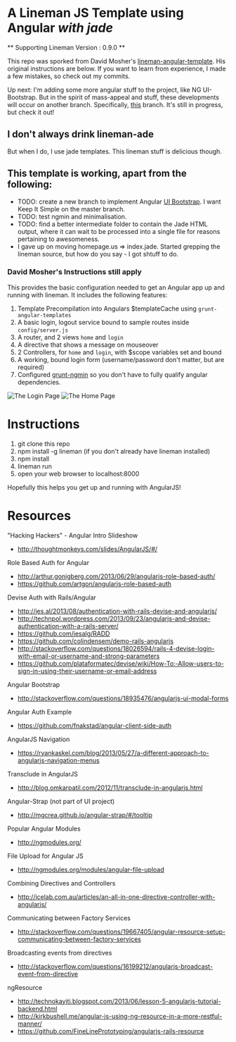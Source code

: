 # A Lineman JS Template using Angular *with jade*

** Supporting Lineman Version : 0.9.0 **

This repo was sporked from David Mosher's [lineman-angular-template](https://github.com/davemo/lineman-angular-template).
His original instructions are below.  If you want to learn from experience, I
made a few mistakes, so check out my commits.

Up next: I'm adding some more angular stuff to the project, like NG UI-Bootstrap.
But in the spirit of mass-appeal and stuff, these developments will occur on another branch.
Specifically, [this](https://github.com/dcunited001/jangular-lineman-ade/tree/ui-bootstrap) branch.
It's still in progress, but check it out!

## I don't always drink lineman-ade

But when I do, I use jade templates.  This lineman stuff is delicious though.

## This template is working, apart from the following:

* TODO: create a new branch to implement Angular [UI Bootstrap](http://angular-ui.github.io/bootstrap/). I want Keep It Simple on the master branch.
* TODO: test ngmin and minimalisation.
* TODO: find a better intermediate folder to contain the Jade HTML output, where it can wait to be processed into a single file for reasons pertaining to awesomeness.
* I gave up on moving homepage.us => index.jade.  Started grepping the lineman source, but how do you say - I got shtuff to do.

### David Mosher's Instructions still apply

This provides the basic configuration needed to get an Angular app up and running with lineman. It includes the following features:

1. Template Precompilation into Angulars $templateCache using `grunt-angular-templates`
2. A basic login, logout service bound to sample routes inside `config/server.js`
3. A router, and 2 views `home` and `login`
4. A directive that shows a message on mouseover
5. 2 Controllers, for `home` and `login`, with $scope variables set and bound
6. A working, bound login form (username/password don't matter, but are required)
7. Configured [grunt-ngmin](https://github.com/btford/grunt-ngmin) so you don't have to fully qualify angular dependencies.

![The Login Page](https://raw.github.com/davemo/lineman-angular-template/master/doc/login.png)
![The Home Page](https://raw.github.com/davemo/lineman-angular-template/master/doc/home.png)

# Instructions

1. git clone this repo
2. npm install -g lineman (if you don't already have lineman installed)
3. npm install
4. lineman run
5. open your web browser to localhost:8000

Hopefully this helps you get up and running with AngularJS!

# Resources

"Hacking Hackers" - Angular Intro Slideshow

- http://thoughtmonkeys.com/slides/AngularJS/#/

Role Based Auth for Angular 

- http://arthur.gonigberg.com/2013/06/29/angularjs-role-based-auth/
- https://github.com/artgon/angularjs-role-based-auth

Devise Auth with Rails/Angular

- http://jes.al/2013/08/authentication-with-rails-devise-and-angularjs/
- http://technpol.wordpress.com/2013/09/23/angularjs-and-devise-authentication-with-a-rails-server/
- https://github.com/jesalg/RADD
- https://github.com/colindensem/demo-rails-angularjs
- http://stackoverflow.com/questions/18026594/rails-4-devise-login-with-email-or-username-and-strong-parameters
- https://github.com/plataformatec/devise/wiki/How-To:-Allow-users-to-sign-in-using-their-username-or-email-address

Angular Bootstrap

- http://stackoverflow.com/questions/18935476/angularjs-ui-modal-forms

Angular Auth Example

- https://github.com/fnakstad/angular-client-side-auth

AngularJS Navigation 

- https://ryankaskel.com/blog/2013/05/27/a-different-approach-to-angularjs-navigation-menus

Transclude in AngularJS 

- http://blog.omkarpatil.com/2012/11/transclude-in-angularjs.html

Angular-Strap (not part of UI project) 

- http://mgcrea.github.io/angular-strap/#/tooltip

Popular Angular Modules

- http://ngmodules.org/

File Upload for Angular JS

- http://ngmodules.org/modules/angular-file-upload

Combining Directives and Controllers

- http://icelab.com.au/articles/an-all-in-one-directive-controller-with-angularjs/

Communicating between Factory Services

- http://stackoverflow.com/questions/19667405/angular-resource-setup-communicating-between-factory-services

Broadcasting events from directives

- http://stackoverflow.com/questions/16199212/angularjs-broadcast-event-from-directive

ngResource

- http://technokayiti.blogspot.com/2013/06/lesson-5-angularjs-tutorial-backend.html
- http://kirkbushell.me/angular-js-using-ng-resource-in-a-more-restful-manner/
- https://github.com/FineLinePrototyping/angularjs-rails-resource

